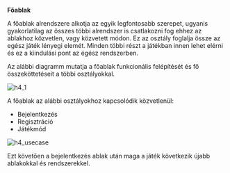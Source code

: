 **Főablak**

A főablak alrendszere alkotja az egyik legfontosabb szerepet, ugyanis gyakorlatilag az összes többi alrendszer is csatlakozni fog ehhez az ablakhoz közvetlen, vagy közvetett módon. Ez az osztály foglalja össze az egész játék lényegi elemét. Minden többi részt a játékban innen lehet elérni és ez a kiindulási pont az égész rendszerben.

Az alábbi diagramm mutatja a főablak funkcionális felépítését és fő összeköttetéseit a többi osztályokkal.

![h4_1](https://user-images.githubusercontent.com/79449424/144762119-eb1828a9-16c0-4a80-abe9-9fd1cac1f36d.png)



A főablak az alábbi osztályokhoz kapcsolódik közvetlenül:

- Bejelentkezés
- Regisztráció
- Játékmód

![h4_usecase](https://user-images.githubusercontent.com/79449424/144762349-7a48ee99-a879-4ad3-9dff-e772b818a0a6.png)


Ezt követően a bejelentkezés ablak után maga a játék következik újabb ablakokkal és rendszerekkel.

